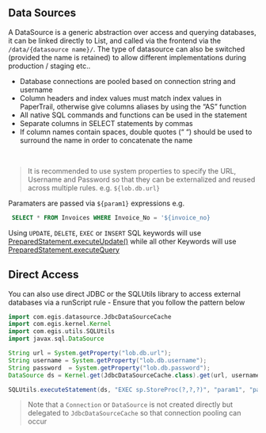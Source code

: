 ## Data Sources

A DataSource is a generic abstraction over access and querying databases, it can be linked directly to List, and called via the frontend via the `/data/{datasource name}/`. The type of datasource can also be switched (provided the name is retained) to allow different implementations during production / staging etc..

-   Database connections are pooled based on connection string and username
-   Column headers and index values must match index values in
    PaperTrail, otherwise give columns aliases by using the “AS” function
-   All native SQL commands and functions can be used in the statement
-   Separate columns in SELECT statements by commas
-   If column names contain spaces, double quotes (“ “) should be used
    to surround the name in order to concatenate the name

 
> It is recommended to use system properties to specify the URL, Username and Password so that they can be externalized and reused across multiple rules. e.g. `${lob.db.url}`


Paramaters are passed via `${param1}` expressions e.g.

```sql
 SELECT * FROM Invoices WHERE Invoice_No = '${invoice_no}
```

Using `UPDATE`, `DELETE`, `EXEC` or `INSERT` SQL keywords will use [PreparedStatement.executeUpdate()](https://docs.oracle.com/javase/7/docs/api/java/sql/PreparedStatement.html#executeUpdate()) while all other Keywords will use [PreparedStatement.executeQuery](https://docs.oracle.com/javase/7/docs/api/java/sql/PreparedStatement.html#executeQuery())

## Direct Access

You can also use direct JDBC or the SQLUtils library to access external databases via a runScript rule - Ensure that you follow the pattern below

```groovy
import com.egis.datasource.JdbcDataSourceCache
import com.egis.kernel.Kernel
import com.egis.utils.SQLUtils
import javax.sql.DataSource

String url = System.getProperty("lob.db.url");
String username = System.getProperty("lob.db.username");
String password  = System.getProperty("lob.db.password");
DataSource ds = Kernel.get(JdbcDataSourceCache.class).get(url, username, password)

SQLUtils.executeStatement(ds, "EXEC sp.StoreProc(?,?,?)", "param1", "param2", "param3")
```

> Note that a `Connection` or `DataSource` is not created directly but delegated to `JdbcDataSourceCache` so that connection pooling can occur
